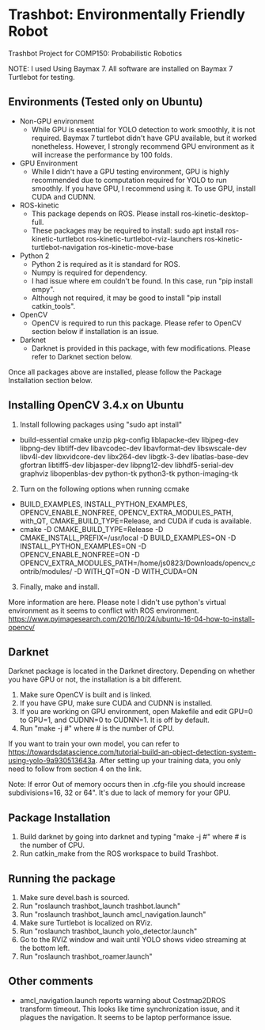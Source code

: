 # Trashbot: Environmentally Friendly Robot
Trashbot Project for COMP150: Probabilistic Robotics

NOTE: I used Using Baymax 7. All software are installed on Baymax 7 Turtlebot for testing.

## Environments (Tested only on Ubuntu)

- Non-GPU environment
  - While GPU is essential for YOLO detection to work smoothly, it is not required. Baymax 7 turtlebot didn't have GPU available, but it worked nonetheless. However, I strongly recommend GPU environment as it will increase the performance by 100 folds.
- GPU Environment
  - While I didn't have a GPU testing environment, GPU is highly recommended due to computation required for YOLO to run smoothly. If you have GPU, I recommend using it. To use GPU, install CUDA and CUDNN.
- ROS-kinetic
  - This package depends on ROS. Please install ros-kinetic-desktop-full.
  - These packages may be required to install: sudo apt install ros-kinetic-turtlebot ros-kinetic-turtlebot-rviz-launchers ros-kinetic-turtlebot-navigation ros-kinetic-move-base
- Python 2
  - Python 2 is required as it is standard for ROS.
  - Numpy is required for dependency.
  - I had issue where em couldn't be found. In this case, run "pip install empy".
  - Although not required, it may be good to install "pip install catkin_tools".
- OpenCV
  - OpenCV is required to run this package. Please refer to OpenCV section below if installation is an issue.
- Darknet
  - Darknet is provided in this package, with few modifications. Please refer to Darknet section below.
  
Once all packages above are installed, please follow the Package Installation section below.

## Installing OpenCV 3.4.x on Ubuntu
1. Install following packages using "sudo apt install"
  - build-essential cmake unzip pkg-config liblapacke-dev libjpeg-dev libpng-dev libtiff-dev libavcodec-dev libavformat-dev libswscale-dev libv4l-dev libxvidcore-dev libx264-dev libgtk-3-dev libatlas-base-dev gfortran libtiff5-dev libjasper-dev libpng12-dev libhdf5-serial-dev graphviz libopenblas-dev python-tk python3-tk python-imaging-tk
2. Turn on the following options when running ccmake
  - BUILD_EXAMPLES, INSTALL_PYTHON_EXAMPLES, OPENCV_ENABLE_NONFREE, OPENCV_EXTRA_MODULES_PATH, with_QT, CMAKE_BUILD_TYPE=Release, and CUDA if cuda is available.
  - cmake -D CMAKE_BUILD_TYPE=Release -D CMAKE_INSTALL_PREFIX=/usr/local -D BUILD_EXAMPLES=ON -D INSTALL_PYTHON_EXAMPLES=ON -D OPENCV_ENABLE_NONFREE=ON -D OPENCV_EXTRA_MODULES_PATH=/home/js0823/Downloads/opencv_contrib/modules/ -D WITH_QT=ON -D WITH_CUDA=ON
3. Finally, make and install.

More information are here. Please note I didn't use python's virtual environment as it seems to conflict with ROS environment.
https://www.pyimagesearch.com/2016/10/24/ubuntu-16-04-how-to-install-opencv/

## Darknet

Darknet package is located in the Darknet directory. Depending on whether you have GPU or not, the installation is a bit different.

1. Make sure OpenCV is built and is linked.
2. If you have GPU, make sure CUDA and CUDNN is installed.
3. If you are working on GPU environment, open Makefile and edit GPU=0 to GPU=1, and CUDNN=0 to CUDNN=1. It is off by default.
4. Run "make -j #" where # is the number of CPU.

If you want to train your own model, you can refer to https://towardsdatascience.com/tutorial-build-an-object-detection-system-using-yolo-9a930513643a. After setting up your training data, you only need to follow from section 4 on the link.

Note: If error Out of memory occurs then in .cfg-file you should increase subdivisions=16, 32 or 64". It's due to lack of memory for your GPU.

## Package Installation
1. Build darknet by going into darknet and typing "make -j #" where # is the number of CPU.
2. Run catkin_make from the ROS workspace to build Trashbot.

## Running the package
1. Make sure devel.bash is sourced.
2. Run "roslaunch trashbot_launch trashbot.launch"
3. Run "roslaunch trashbot_launch amcl_navigation.launch"
4. Make sure Turtlebot is localized on RViz.
5. Run "roslaunch trashbot_launch yolo_detector.launch"
6. Go to the RVIZ window and wait until YOLO shows video streaming at the bottom left.
7. Run "roslaunch trashbot_roamer.launch"

## Other comments
- amcl_navigation.launch reports warning about Costmap2DROS transform timeout. This looks like time synchronization issue, and it plagues the navigation. It seems to be laptop performance issue.
